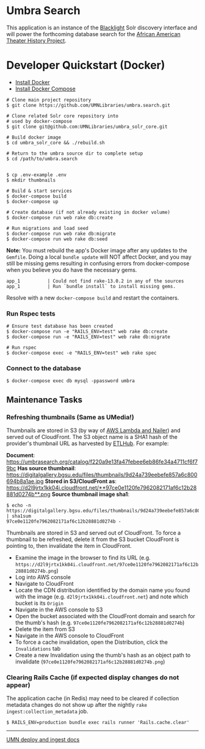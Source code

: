 Umbra Search
======


This application is an instance of the [Blacklight](https://github.com/projectblacklight/blacklight) Solr discovery interface and will power the forthcoming database search for the [African American Theater History Project](https://www.lib.umn.edu/about/digitalgivens/).

# Developer Quickstart (Docker)

* [Install Docker](https://docs.docker.com/engine/installation)
* [Install Docker Compose](https://docs.docker.com/compose/)

```shell
# Clone main project repository
$ git clone https://github.com/UMNLibraries/umbra.search.git

# Clone related Solr core repository into
# used by docker-compose
$ git clone git@github.com:UMNLibraries/umbra_solr_core.git

# Build docker image
$ cd umbra_solr_core && ./rebuild.sh

# Return to the umbra source dir to complete setup
$ cd /path/to/umbra.search


$ cp .env-example .env
$ mkdir thumbnails

# Build & start services
$ docker-compose build
$ docker-compose up

# Create database (if not already existing in docker volume)
$ docker-compose run web rake db:create

# Run migrations and load seed
$ docker-compose run web rake db:migrate
$ docker-compose run web rake db:seed
```

**Note:** You must rebuild the app's Docker image after any updates to the
`Gemfile`. Doing a local `bundle update` will NOT affect Docker, and you may
still be missing gems resulting in confusing errors from docker-compose when you
believe you do have the necessary gems.

```
app_1          | Could not find rake-13.0.2 in any of the sources
app_1          | Run `bundle install` to install missing gems.
```

Resolve with a new `docker-compose build` and restart the containers.

### Run Rspec tests
```shell
# Ensure test database has been created
$ docker-compose run -e "RAILS_ENV=test" web rake db:create
$ docker-compose run -e "RAILS_ENV=test" web rake db:migrate

# Run rspec
$ docker-compose exec -e "RAILS_ENV=test" web rake spec
```

### Connect to the database
```shell
$ docker-compose exec db mysql -ppassword umbra
```

## Maintenance Tasks
### Refreshing thumbnails (Same as UMedia!)

Thumbnails are stored in S3 (by way of [AWS Lambda and Nailer](https://github.umn.edu/Libraries/nailer)) and served out of CloudFront. The S3 object name is a SHA1 hash of the provider's thumbnail URL as harvested by [ETLHub](https://github.umn.edu/Libraries/etlhub). For example:

**Document**: https://umbrasearch.org/catalog/f220a9e13fa47febee6eb86fe34a4711cf6f79bc
**Has source thumbnail**: https://digitalgallery.bgsu.edu/files/thumbnails/9d24a739eebefe857a6c800694b8a1ae.jpg
**Stored in S3/CloudFront as**: https://d2l9jrtx1kk04i.cloudfront.net/**97ce0e1120fe7962082171af6c12b28881d0274b**.png
**Source thumbnail image sha1**:

```shell
$ echo -n https://digitalgallery.bgsu.edu/files/thumbnails/9d24a739eebefe857a6c800694b8a1ae.jpg | sha1sum
97ce0e1120fe7962082171af6c12b28881d0274b -
```

Thumbnails are stored in S3 and served out of CloudFront. To force a thumbnail
to be refreshed, delete it from the S3 bucket CloudFront is pointing to, then
invalidate the item in CloudFront.

- Examine the image in the browser to find its URL (e.g.
  `https://d2l9jrtx1kk04i.cloudfront.net/97ce0e1120fe7962082171af6c12b28881d0274b.png`)
- Log into AWS console
- Navigate to CloudFront
- Locate the CDN distribution identified by the domain name you found with the
  image (e.g. `d2l9jrtx1kk04i.cloudfront.net`) and note which bucket is its
  `Origin`
- Navigate in the AWS console to S3
- Open the bucket associated with the CloudFront domain and search for the
  thumb's hash (e.g. `97ce0e1120fe7962082171af6c12b28881d0274b`)
- Delete the item from S3
- Navigate in the AWS console to CloudFront
- To force a cache invalidation, open the Distribution, click the
  `Invalidations` tab
- Create a new Invalidation using the thumb's hash as an object path to
  invalidate (`97ce0e1120fe7962082171af6c12b28881d0274b.png`)

### Clearing Rails Cache (if expected display changes do not appear)
The application cache (in Redis) may need to be cleared if collection metadata
changes do not show up after the nightly `rake ingest:collection_metadata` job.

```
$ RAILS_ENV=production bundle exec rails runner 'Rails.cache.clear'
```

----
[UMN deploy and ingest docs](https://github.umn.edu/Libraries/umbra-deploy)
